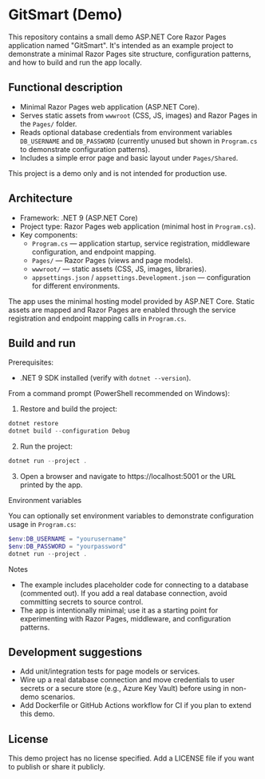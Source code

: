 # GitSmart (Demo)

This repository contains a small demo ASP.NET Core Razor Pages application named "GitSmart". It's intended as an example project to demonstrate a minimal Razor Pages site structure, configuration patterns, and how to build and run the app locally.

## Functional description

- Minimal Razor Pages web application (ASP.NET Core).
- Serves static assets from `wwwroot` (CSS, JS, images) and Razor Pages in the `Pages/` folder.
- Reads optional database credentials from environment variables `DB_USERNAME` and `DB_PASSWORD` (currently unused but shown in `Program.cs` to demonstrate configuration patterns).
- Includes a simple error page and basic layout under `Pages/Shared`.

This project is a demo only and is not intended for production use.

## Architecture

- Framework: .NET 9 (ASP.NET Core)
- Project type: Razor Pages web application (minimal host in `Program.cs`).
- Key components:
  - `Program.cs` — application startup, service registration, middleware configuration, and endpoint mapping.
  - `Pages/` — Razor Pages (views and page models).
  - `wwwroot/` — static assets (CSS, JS, images, libraries).
  - `appsettings.json` / `appsettings.Development.json` — configuration for different environments.

The app uses the minimal hosting model provided by ASP.NET Core. Static assets are mapped and Razor Pages are enabled through the service registration and endpoint mapping calls in `Program.cs`.

## Build and run

Prerequisites:

- .NET 9 SDK installed (verify with `dotnet --version`).

From a command prompt (PowerShell recommended on Windows):

1. Restore and build the project:

```powershell
dotnet restore
dotnet build --configuration Debug
```

2. Run the project:

```powershell
dotnet run --project .
```

3. Open a browser and navigate to https://localhost:5001 or the URL printed by the app.

Environment variables

You can optionally set environment variables to demonstrate configuration usage in `Program.cs`:

```powershell
$env:DB_USERNAME = "yourusername"
$env:DB_PASSWORD = "yourpassword"
dotnet run --project .
```

Notes

- The example includes placeholder code for connecting to a database (commented out). If you add a real database connection, avoid committing secrets to source control.
- The app is intentionally minimal; use it as a starting point for experimenting with Razor Pages, middleware, and configuration patterns.

## Development suggestions

- Add unit/integration tests for page models or services.
- Wire up a real database connection and move credentials to user secrets or a secure store (e.g., Azure Key Vault) before using in non-demo scenarios.
- Add Dockerfile or GitHub Actions workflow for CI if you plan to extend this demo.

## License

This demo project has no license specified. Add a LICENSE file if you want to publish or share it publicly.

